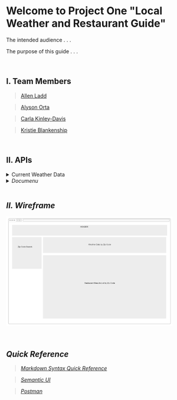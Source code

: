 # Welcome to Project One "Local Weather and Restaurant Guide"

The intended audience . . . 

The purpose of this guide . . .

<br/>

## I. Team Members

> [Allen Ladd](https://github.com/Aladd616)

> [Alyson Orta](https://github.com/alysonorta)

> [Carla Kinley-Davis](https://github.com/ckinleydavis)

> [Kristie Blankenship](https://github.com/)

<br/>

## II. APIs
<details>
<summary>Current Weather Data</summary>

<ul start="1">
  <li>
    <p><b>URI</b></p>
    <p><a href="https://openweathermap.org/api" target="_blank">https://openweathermap.org/api</a></p>
  </li>
  <li>
    <p><b>DESCRIPTION</b></p>
    <p>The <i>Current Weather Data<i> API is made available freely by OpenWeather. The team of techies and data scientists collect weather data from various sources of over 200,000 cities.</p>
  </li>
</ul>
</details>

<details>
<summary>Documenu</summary>

<ul start="1">
  <li>
    <p><b>URI</b></p>
    <p><a href="https://api.documenu.com/v2/restaurants/zip_code/" target="_blank">https://api.documenu.com/v2/restaurants/zip_code/</a></p>
  </li>
  <li>
    <p><b>RapidAPI</b></p>
    <p><a href="https://rapidapi.com/restaurantmenus/api/documenu" target="_blank">https://rapidapi.com/restaurantmenus/api/documenu</a></p>
  </li>
  <li>
    <p><b>DESCRIPTION</b></p>
    <p>The <i>Documenu<i> API gives access to location and menu data for over 600,000 restaurants throughout the United States.</p>  
  </li>
</ul>
</details>

<br/>

## II. Wireframe

<p><img src="./assests/img/proj-1-team-7-wireframe.png" style="width: 450px;" alt="Project One Team Seven's Wireframe"/></p>

<br/>

## Quick Reference

> [Markdown Syntax Quick Reference](https://www.markdownguide.org/cheat-sheet)

> [Semantic UI](https://semantic-ui.com/)

> [Postman](https://www.postman.com/)


<!-- 
    For full documentation visit [mkdocs.org](https://www.mkdocs.org). 

    ## Commands

    * `mkdocs new [dir-name]` - Create a new project.
    * `mkdocs serve` - Start the live-reloading docs server.
    * `mkdocs build` - Build the documentation site.
    * `mkdocs -h` - Print help message and exit.

    ## Project layout

        mkdocs.yml    # The configuration file.
        docs/
            index.md  # The documentation homepage.
            login.md  # Login with Facebook credentials.
-->
